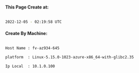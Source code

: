 
   
#### This Page Create at:

```bash

2022-12-05 - 02:19:58 UTC

```

#### Create By Machine:

```bash

Host Name : fv-az934-645

platform  : Linux-5.15.0-1023-azure-x86_64-with-glibc2.35

Ip Local  : 10.1.0.100

```


